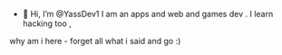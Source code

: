 - 👋 Hi, I’m @YassDev1
I am an apps and web and games dev .
I learn hacking too ,


why am i here *-*
forget all what i said and go :)
